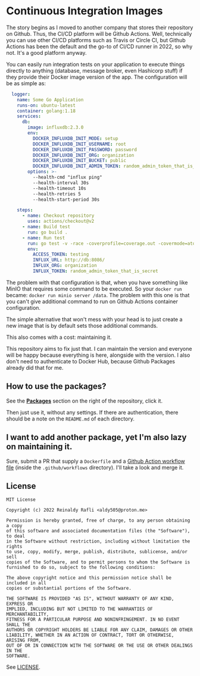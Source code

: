 # Continuous Integration Images

The story begins as I moved to another company that stores their repository on Github.
Thus, the CI/CD platform will be Github Actions. Well, technically you can use other
CI/CD platforms such as Travis or Circle CI, but Github Actions has been the default
and the go-to of CI/CD runner in 2022, so why not. It's a good platform anyway.

You can easily run integration tests on your application to execute things directly
to anything (database, message broker, even Hashicorp stuff) if they provide their
Docker image version of the app. The configuration will be as simple as:

```yaml
  logger:
    name: Some Go Application
    runs-on: ubuntu-latest
    container: golang:1.18
    services:
      db:
        image: influxdb:2.3.0
        env:
          DOCKER_INFLUXDB_INIT_MODE: setup
          DOCKER_INFLUXDB_INIT_USERNAME: root
          DOCKER_INFLUXDB_INIT_PASSWORD: password
          DOCKER_INFLUXDB_INIT_ORG: organization
          DOCKER_INFLUXDB_INIT_BUCKET: public
          DOCKER_INFLUXDB_INIT_ADMIN_TOKEN: random_admin_token_that_is_secret
        options: >-
          --health-cmd "influx ping"
          --health-interval 30s
          --health-timeout 10s
          --health-retries 5
          --health-start-period 30s

    steps:
      - name: Checkout repository
        uses: actions/checkout@v2
      - name: Build test
        run: go build .
      - name: Run test
        run: go test -v -race -coverprofile=coverage.out -covermode=atomic
        env:
          ACCESS_TOKEN: testing
          INFLUX_URL: http://db:8086/
          INFLUX_ORG: organization
          INFLUX_TOKEN: random_admin_token_that_is_secret
```

The problem with that configuration is that, when you have something like MinIO 
that requires some command to be executed. So your `docker run` became:
`docker run minio server /data`. The problem with this one is that you can't 
give additional command to run on Github Actions container configuration.

The simple alternative that won't mess with your head is to just create a new image
that is by default sets those additional commands.

This also comes with a cost: maintaining it.

This repository aims to fix just that. I can maintain the version and everyone will
be happy because everything is here, alongside with the version. I also don't need
to authenticate to Docker Hub, because Github Packages already did that for me.

## How to use the packages?

See the **[Packages](https://github.com/users/aldy505/packages?repo_name=continuous-integration-images)** 
section on the right of the repository, click it.

Then just use it, without any settings. If there are authentication,
there should be a note on the `README.md` of each directory.

## I want to add another package, yet I'm also lazy on maintaining it.

Sure, submit a PR that supply a `Dockerfile` and a
[Github Action workflow file](https://docs.github.com/en/actions/using-workflows/workflow-syntax-for-github-actions) 
(inside the `.github/workflows` directory). I'll take a look and merge it.

## License

```
MIT License

Copyright (c) 2022 Reinaldy Rafli <aldy505@proton.me>

Permission is hereby granted, free of charge, to any person obtaining a copy
of this software and associated documentation files (the "Software"), to deal
in the Software without restriction, including without limitation the rights
to use, copy, modify, merge, publish, distribute, sublicense, and/or sell
copies of the Software, and to permit persons to whom the Software is
furnished to do so, subject to the following conditions:

The above copyright notice and this permission notice shall be included in all
copies or substantial portions of the Software.

THE SOFTWARE IS PROVIDED "AS IS", WITHOUT WARRANTY OF ANY KIND, EXPRESS OR
IMPLIED, INCLUDING BUT NOT LIMITED TO THE WARRANTIES OF MERCHANTABILITY,
FITNESS FOR A PARTICULAR PURPOSE AND NONINFRINGEMENT. IN NO EVENT SHALL THE
AUTHORS OR COPYRIGHT HOLDERS BE LIABLE FOR ANY CLAIM, DAMAGES OR OTHER
LIABILITY, WHETHER IN AN ACTION OF CONTRACT, TORT OR OTHERWISE, ARISING FROM,
OUT OF OR IN CONNECTION WITH THE SOFTWARE OR THE USE OR OTHER DEALINGS IN THE
SOFTWARE.

```

See [LICENSE](./LICENSE).
